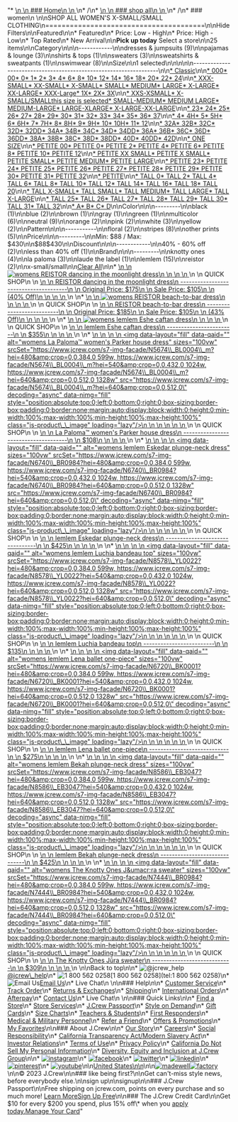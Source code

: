 "*   [\n    \n    ### Home\n    \n    ](/)\n*   /\n*   [\n    \n    ### shop all\n    \n    ](/all)\n*   /\n*   ### women\n    \n\nSHOP ALL WOMEN'S X-SMALL/SMALL CLOTHING\n=======================================\n\nHide Filters\n\nFeatured\n\n*   Featured\n*   Price: Low - High\n*   Price: High - Low\n*   Top Rated\n*   New Arrival\n\n**Pick up today** Select a store\n\n25 items\n\nCategory\n\n\n------------\n\n[](/all/womens/categories/clothing?sub-categories=womens-shopall-dresses-and-jumpsuits&crawl=no&size=X-SMALL%2FSMALL)dresses & jumpsuits (9)\n\n[](/all/womens/categories/clothing?sub-categories=womens-shopall-pajamasAndLounge&crawl=no&size=X-SMALL%2FSMALL)pajamas & lounge (3)\n\n[](/all/womens/categories/clothing?sub-categories=womens-shopall-shirtsAndTops&crawl=no&size=X-SMALL%2FSMALL)shirts & tops (1)\n\n[](/all/womens/categories/clothing?sub-categories=womens-shopall-sweaters&crawl=no&size=X-SMALL%2FSMALL)sweaters (3)\n\n[](/all/womens/categories/clothing?sub-categories=womens-shopall-sweatshirtsAndSweatpants&crawl=no&size=X-SMALL%2FSMALL)sweatshirts & sweatpants (1)\n\n[](/all/womens/categories/clothing?sub-categories=womens-shopall-swimwear&crawl=no&size=X-SMALL%2FSMALL)swimwear (8)\n\nSize\n\n1 selected[](/all/womens/categories/clothing?crawl=no)\n\n\n\n\n------------------------------------------------------------------\n\n[*   Classic](/all/womens/categories/clothing?crawl=no&fit=Classic&size=X-SMALL%2FSMALL)\n\n[*   000](/all/womens/categories/clothing?crawl=no&size=000,X-SMALL%2FSMALL)[*   00](/all/womens/categories/clothing?crawl=no&size=00,X-SMALL%2FSMALL)[*   0](/all/womens/categories/clothing?crawl=no&size=0,X-SMALL%2FSMALL)[*   1](/all/womens/categories/clothing?crawl=no&size=1,X-SMALL%2FSMALL)[*   2](/all/womens/categories/clothing?crawl=no&size=2,X-SMALL%2FSMALL)[*   3](/all/womens/categories/clothing?crawl=no&size=3,X-SMALL%2FSMALL)[*   4](/all/womens/categories/clothing?crawl=no&size=4,X-SMALL%2FSMALL)[*   6](/all/womens/categories/clothing?crawl=no&size=6,X-SMALL%2FSMALL)[*   8](/all/womens/categories/clothing?crawl=no&size=8,X-SMALL%2FSMALL)[*   10](/all/womens/categories/clothing?crawl=no&size=10,X-SMALL%2FSMALL)[*   12](/all/womens/categories/clothing?crawl=no&size=12,X-SMALL%2FSMALL)[*   14](/all/womens/categories/clothing?crawl=no&size=14,X-SMALL%2FSMALL)[*   16](/all/womens/categories/clothing?crawl=no&size=16,X-SMALL%2FSMALL)[*   18](/all/womens/categories/clothing?crawl=no&size=18,X-SMALL%2FSMALL)[*   20](/all/womens/categories/clothing?crawl=no&size=20,X-SMALL%2FSMALL)[*   22](/all/womens/categories/clothing?crawl=no&size=22,X-SMALL%2FSMALL)[*   24](/all/womens/categories/clothing?crawl=no&size=24,X-SMALL%2FSMALL)\n\n[*   XXX-SMALL](/all/womens/categories/clothing?crawl=no&size=X-SMALL%2FSMALL,XXX-SMALL)[*   XX-SMALL](/all/womens/categories/clothing?crawl=no&size=X-SMALL%2FSMALL,XX-SMALL)[*   X-SMALL](/all/womens/categories/clothing?crawl=no&size=X-SMALL,X-SMALL%2FSMALL)[*   SMALL](/all/womens/categories/clothing?crawl=no&size=SMALL,X-SMALL%2FSMALL)[*   MEDIUM](/all/womens/categories/clothing?crawl=no&size=MEDIUM,X-SMALL%2FSMALL)[*   LARGE](/all/womens/categories/clothing?crawl=no&size=LARGE,X-SMALL%2FSMALL)[*   X-LARGE](/all/womens/categories/clothing?crawl=no&size=X-LARGE,X-SMALL%2FSMALL)[*   XX-LARGE](/all/womens/categories/clothing?crawl=no&size=X-SMALL%2FSMALL,XX-LARGE)[*   XXX-Large](/all/womens/categories/clothing?crawl=no&size=X-SMALL%2FSMALL,XXXL)[*   1X](/all/womens/categories/clothing?crawl=no&size=1X,X-SMALL%2FSMALL)[*   2X](/all/womens/categories/clothing?crawl=no&size=2X,X-SMALL%2FSMALL)[*   3X](/all/womens/categories/clothing?crawl=no&size=3X,X-SMALL%2FSMALL)\n\n[*   XXS-XSMALL](/all/womens/categories/clothing?crawl=no&size=X-SMALL%2FSMALL,XXS-XSMALL)[*   X-SMALL/SMALLthis size is selected](/all/womens/categories/clothing?crawl=no)[*   SMALL-MEDIUM](/all/womens/categories/clothing?crawl=no&size=SMALL-MEDIUM,X-SMALL%2FSMALL)[*   MEDIUM LARGE](/all/womens/categories/clothing?crawl=no&size=MEDIUM%20LARGE,X-SMALL%2FSMALL)[*   MEDIUM-LARGE](/all/womens/categories/clothing?crawl=no&size=MEDIUM-LARGE,X-SMALL%2FSMALL)[*   LARGE-XLARGE](/all/womens/categories/clothing?crawl=no&size=LARGE-XLARGE,X-SMALL%2FSMALL)[*   X-LARGE-XX-LARGE](/all/womens/categories/clothing?crawl=no&size=X-LARGE-XX-LARGE,X-SMALL%2FSMALL)\n\n[*   23](/all/womens/categories/clothing?crawl=no&size=23,X-SMALL%2FSMALL)[*   24](/all/womens/categories/clothing?crawl=no&size=24G,X-SMALL%2FSMALL)[*   25](/all/womens/categories/clothing?crawl=no&size=25,X-SMALL%2FSMALL)[*   26](/all/womens/categories/clothing?crawl=no&size=26,X-SMALL%2FSMALL)[*   27](/all/womens/categories/clothing?crawl=no&size=27,X-SMALL%2FSMALL)[*   28](/all/womens/categories/clothing?crawl=no&size=28,X-SMALL%2FSMALL)[*   29](/all/womens/categories/clothing?crawl=no&size=29,X-SMALL%2FSMALL)[*   30](/all/womens/categories/clothing?crawl=no&size=30,X-SMALL%2FSMALL)[*   31](/all/womens/categories/clothing?crawl=no&size=31,X-SMALL%2FSMALL)[*   32](/all/womens/categories/clothing?crawl=no&size=32,X-SMALL%2FSMALL)[*   33](/all/womens/categories/clothing?crawl=no&size=33,X-SMALL%2FSMALL)[*   34](/all/womens/categories/clothing?crawl=no&size=34,X-SMALL%2FSMALL)[*   35](/all/womens/categories/clothing?crawl=no&size=35,X-SMALL%2FSMALL)[*   36](/all/womens/categories/clothing?crawl=no&size=36,X-SMALL%2FSMALL)[*   37](/all/womens/categories/clothing?crawl=no&size=37,X-SMALL%2FSMALL)\n\n[*   4](/all/womens/categories/clothing?crawl=no&size=4%20MEDIUM,X-SMALL%2FSMALL)[*   4H](/all/womens/categories/clothing?crawl=no&size=4H%20MEDIUM,X-SMALL%2FSMALL)[*   5](/all/womens/categories/clothing?crawl=no&size=5%20MEDIUM,X-SMALL%2FSMALL)[*   5H](/all/womens/categories/clothing?crawl=no&size=5H%20MEDIUM,X-SMALL%2FSMALL)[*   6](/all/womens/categories/clothing?crawl=no&size=6%20MEDIUM,X-SMALL%2FSMALL)[*   6H](/all/womens/categories/clothing?crawl=no&size=6H%20MEDIUM,X-SMALL%2FSMALL)[*   7](/all/womens/categories/clothing?crawl=no&size=7%20MEDIUM,X-SMALL%2FSMALL)[*   7H](/all/womens/categories/clothing?crawl=no&size=7H%20MEDIUM,X-SMALL%2FSMALL)[*   8](/all/womens/categories/clothing?crawl=no&size=8%20MEDIUM,X-SMALL%2FSMALL)[*   8H](/all/womens/categories/clothing?crawl=no&size=8H%20MEDIUM,X-SMALL%2FSMALL)[*   9](/all/womens/categories/clothing?crawl=no&size=9%20MEDIUM,X-SMALL%2FSMALL)[*   9H](/all/womens/categories/clothing?crawl=no&size=9H%20MEDIUM,X-SMALL%2FSMALL)[*   10](/all/womens/categories/clothing?crawl=no&size=10%20MEDIUM,X-SMALL%2FSMALL)[*   10H](/all/womens/categories/clothing?crawl=no&size=10H%20MEDIUM,X-SMALL%2FSMALL)[*   11](/all/womens/categories/clothing?crawl=no&size=11%20MEDIUM,X-SMALL%2FSMALL)[*   12](/all/womens/categories/clothing?crawl=no&size=12%20MEDIUM,X-SMALL%2FSMALL)\n\n[*   32A](/all/womens/categories/clothing?crawl=no&size=32A,X-SMALL%2FSMALL)[*   32B](/all/womens/categories/clothing?crawl=no&size=32B,X-SMALL%2FSMALL)[*   32C](/all/womens/categories/clothing?crawl=no&size=32C,X-SMALL%2FSMALL)[*   32D](/all/womens/categories/clothing?crawl=no&size=32D,X-SMALL%2FSMALL)[*   32DD](/all/womens/categories/clothing?crawl=no&size=32DD,X-SMALL%2FSMALL)[*   34A](/all/womens/categories/clothing?crawl=no&size=34A,X-SMALL%2FSMALL)[*   34B](/all/womens/categories/clothing?crawl=no&size=34B,X-SMALL%2FSMALL)[*   34C](/all/womens/categories/clothing?crawl=no&size=34C,X-SMALL%2FSMALL)[*   34D](/all/womens/categories/clothing?crawl=no&size=34D,X-SMALL%2FSMALL)[*   34DD](/all/womens/categories/clothing?crawl=no&size=34DD,X-SMALL%2FSMALL)[*   36A](/all/womens/categories/clothing?crawl=no&size=36A,X-SMALL%2FSMALL)[*   36B](/all/womens/categories/clothing?crawl=no&size=36B,X-SMALL%2FSMALL)[*   36C](/all/womens/categories/clothing?crawl=no&size=36C,X-SMALL%2FSMALL)[*   36D](/all/womens/categories/clothing?crawl=no&size=36D,X-SMALL%2FSMALL)[*   36DD](/all/womens/categories/clothing?crawl=no&size=36DD,X-SMALL%2FSMALL)[*   38A](/all/womens/categories/clothing?crawl=no&size=38A,X-SMALL%2FSMALL)[*   38B](/all/womens/categories/clothing?crawl=no&size=38B,X-SMALL%2FSMALL)[*   38C](/all/womens/categories/clothing?crawl=no&size=38C,X-SMALL%2FSMALL)[*   38D](/all/womens/categories/clothing?crawl=no&size=38D,X-SMALL%2FSMALL)[*   38DD](/all/womens/categories/clothing?crawl=no&size=38DD,X-SMALL%2FSMALL)[*   40D](/all/womens/categories/clothing?crawl=no&size=40D,X-SMALL%2FSMALL)[*   40DD](/all/womens/categories/clothing?crawl=no&size=40DD,X-SMALL%2FSMALL)[*   42D](/all/womens/categories/clothing?crawl=no&size=42D,X-SMALL%2FSMALL)\n\n[*   ONE SIZE](/all/womens/categories/clothing?crawl=no&size=ONE%20SIZE,X-SMALL%2FSMALL)\n\n[*   PETITE 00](/all/womens/categories/clothing?crawl=no&size=PETITE%2000,X-SMALL%2FSMALL)[*   PETITE 0](/all/womens/categories/clothing?crawl=no&size=PETITE%200,X-SMALL%2FSMALL)[*   PETITE 2](/all/womens/categories/clothing?crawl=no&size=PETITE%202,X-SMALL%2FSMALL)[*   PETITE 4](/all/womens/categories/clothing?crawl=no&size=PETITE%204,X-SMALL%2FSMALL)[*   PETITE 6](/all/womens/categories/clothing?crawl=no&size=PETITE%206,X-SMALL%2FSMALL)[*   PETITE 8](/all/womens/categories/clothing?crawl=no&size=PETITE%208,X-SMALL%2FSMALL)[*   PETITE 10](/all/womens/categories/clothing?crawl=no&size=PETITE%2010,X-SMALL%2FSMALL)[*   PETITE 12](/all/womens/categories/clothing?crawl=no&size=PETITE%2012,X-SMALL%2FSMALL)\n\n[*   PETITE XX SMALL](/all/womens/categories/clothing?crawl=no&size=PETITE%20XX%20SMALL,X-SMALL%2FSMALL)[*   PETITE X SMALL](/all/womens/categories/clothing?crawl=no&size=PETITE%20X%20SMALL,X-SMALL%2FSMALL)[*   PETITE SMALL](/all/womens/categories/clothing?crawl=no&size=PETITE%20SMALL,X-SMALL%2FSMALL)[*   PETITE MEDIUM](/all/womens/categories/clothing?crawl=no&size=PETITE%20MEDIUM,X-SMALL%2FSMALL)[*   PETITE LARGE](/all/womens/categories/clothing?crawl=no&size=PETITE%20LARGE,X-SMALL%2FSMALL)\n\n[*   PETITE 23](/all/womens/categories/clothing?crawl=no&size=PETITE%2023,X-SMALL%2FSMALL)[*   PETITE 24](/all/womens/categories/clothing?crawl=no&size=PETITE%2024,X-SMALL%2FSMALL)[*   PETITE 25](/all/womens/categories/clothing?crawl=no&size=PETITE%2025,X-SMALL%2FSMALL)[*   PETITE 26](/all/womens/categories/clothing?crawl=no&size=PETITE%2026,X-SMALL%2FSMALL)[*   PETITE 27](/all/womens/categories/clothing?crawl=no&size=PETITE%2027,X-SMALL%2FSMALL)[*   PETITE 28](/all/womens/categories/clothing?crawl=no&size=PETITE%2028,X-SMALL%2FSMALL)[*   PETITE 29](/all/womens/categories/clothing?crawl=no&size=PETITE%2029,X-SMALL%2FSMALL)[*   PETITE 30](/all/womens/categories/clothing?crawl=no&size=PETITE%2030,X-SMALL%2FSMALL)[*   PETITE 31](/all/womens/categories/clothing?crawl=no&size=PETITE%2031,X-SMALL%2FSMALL)[*   PETITE 32](/all/womens/categories/clothing?crawl=no&size=PETITE%2032,X-SMALL%2FSMALL)\n\n[*   PETITE](/all/womens/categories/clothing?crawl=no&size=PETITE,X-SMALL%2FSMALL)\n\n[*   TALL 0](/all/womens/categories/clothing?crawl=no&size=TALL%20SIZE%200,X-SMALL%2FSMALL)[*   TALL 2](/all/womens/categories/clothing?crawl=no&size=TALL%202,X-SMALL%2FSMALL)[*   TALL 4](/all/womens/categories/clothing?crawl=no&size=TALL%204,X-SMALL%2FSMALL)[*   TALL 6](/all/womens/categories/clothing?crawl=no&size=TALL%206,X-SMALL%2FSMALL)[*   TALL 8](/all/womens/categories/clothing?crawl=no&size=TALL%208,X-SMALL%2FSMALL)[*   TALL 10](/all/womens/categories/clothing?crawl=no&size=TALL%2010,X-SMALL%2FSMALL)[*   TALL 12](/all/womens/categories/clothing?crawl=no&size=TALL%2012,X-SMALL%2FSMALL)[*   TALL 14](/all/womens/categories/clothing?crawl=no&size=TALL%2014,X-SMALL%2FSMALL)[*   TALL 16](/all/womens/categories/clothing?crawl=no&size=TALL%2016,X-SMALL%2FSMALL)[*   TALL 18](/all/womens/categories/clothing?crawl=no&size=TALL%2018,X-SMALL%2FSMALL)[*   TALL 20](/all/womens/categories/clothing?crawl=no&size=TALL%2020,X-SMALL%2FSMALL)\n\n[*   TALL X-SMALL](/all/womens/categories/clothing?crawl=no&size=TALL%20X-SMALL,X-SMALL%2FSMALL)[*   TALL SMALL](/all/womens/categories/clothing?crawl=no&size=TALL%20SMALL,X-SMALL%2FSMALL)[*   TALL MEDIUM](/all/womens/categories/clothing?crawl=no&size=TALL%20MEDIUM,X-SMALL%2FSMALL)[*   TALL LARGE](/all/womens/categories/clothing?crawl=no&size=TALL%20LARGE,X-SMALL%2FSMALL)[*   TALL X-LARGE](/all/womens/categories/clothing?crawl=no&size=TALL%20X-LARGE,X-SMALL%2FSMALL)\n\n[*   TALL 25](/all/womens/categories/clothing?crawl=no&size=TALL%2025,X-SMALL%2FSMALL)[*   TALL 26](/all/womens/categories/clothing?crawl=no&size=TALL%2026,X-SMALL%2FSMALL)[*   TALL 27](/all/womens/categories/clothing?crawl=no&size=TALL%2027,X-SMALL%2FSMALL)[*   TALL 28](/all/womens/categories/clothing?crawl=no&size=TALL%2028,X-SMALL%2FSMALL)[*   TALL 29](/all/womens/categories/clothing?crawl=no&size=TALL%2029,X-SMALL%2FSMALL)[*   TALL 30](/all/womens/categories/clothing?crawl=no&size=TALL%2030,X-SMALL%2FSMALL)[*   TALL 31](/all/womens/categories/clothing?crawl=no&size=TALL%2031,X-SMALL%2FSMALL)[*   TALL 32](/all/womens/categories/clothing?crawl=no&size=TALL%2032,X-SMALL%2FSMALL)\n\n[*   A](/all/womens/categories/clothing?crawl=no&size=A,X-SMALL%2FSMALL)[*   B](/all/womens/categories/clothing?crawl=no&size=B,X-SMALL%2FSMALL)[*   C](/all/womens/categories/clothing?crawl=no&size=C,X-SMALL%2FSMALL)[*   D](/all/womens/categories/clothing?crawl=no&size=D,X-SMALL%2FSMALL)\n\nColor\n\n\n---------\n\n[](/all/womens/categories/clothing?crawl=no&l_color=root-black&size=X-SMALL%2FSMALL)black (1)\n\n[](/all/womens/categories/clothing?crawl=no&l_color=root-blue&size=X-SMALL%2FSMALL)blue (2)\n\n[](/all/womens/categories/clothing?crawl=no&l_color=root-brown&size=X-SMALL%2FSMALL)brown (1)\n\n[](/all/womens/categories/clothing?crawl=no&l_color=root-gray&size=X-SMALL%2FSMALL)gray (1)\n\n[](/all/womens/categories/clothing?crawl=no&l_color=root-green&size=X-SMALL%2FSMALL)green (1)\n\n[](/all/womens/categories/clothing?crawl=no&l_color=root-multicolor&size=X-SMALL%2FSMALL)multicolor (6)\n\n[](/all/womens/categories/clothing?crawl=no&l_color=root-neutral&size=X-SMALL%2FSMALL)neutral (9)\n\n[](/all/womens/categories/clothing?crawl=no&l_color=root-orange&size=X-SMALL%2FSMALL)orange (2)\n\n[](/all/womens/categories/clothing?crawl=no&l_color=root-pink&size=X-SMALL%2FSMALL)pink (2)\n\n[](/all/womens/categories/clothing?crawl=no&l_color=root-white&size=X-SMALL%2FSMALL)white (3)\n\n[](/all/womens/categories/clothing?crawl=no&l_color=root-yellow&size=X-SMALL%2FSMALL)yellow (2)\n\nPattern\n\n\n-----------\n\n[](/all/womens/categories/clothing?crawl=no&l_pattern=root-floral&size=X-SMALL%2FSMALL)floral (2)\n\n[](/all/womens/categories/clothing?crawl=no&l_pattern=root-stripes&size=X-SMALL%2FSMALL)stripes (8)\n\n[](/all/womens/categories/clothing?crawl=no&l_pattern=root-other-prints&size=X-SMALL%2FSMALL)other prints (5)\n\nPrice\n\n\n---------\n\nMin: $88 / Max: $430\n\n$88$430\n\nDiscount\n\n\n------------\n\n[](/all/womens/categories/clothing?crawl=no&discount=40to60Off&size=X-SMALL%2FSMALL)40% - 60% off (2)\n\n[](/all/womens/categories/clothing?crawl=no&discount=lessThan40Off&size=X-SMALL%2FSMALL)less than 40% off (1)\n\nBrand\n\n\n---------\n\n[](/all/womens/categories/clothing?brand=KNOTTY%20ONES&crawl=no&size=X-SMALL%2FSMALL)knotty ones (4)\n\n[](/all/womens/categories/clothing?brand=LA%20PALOMA&crawl=no&size=X-SMALL%2FSMALL)la paloma (3)\n\n[](/all/womens/categories/clothing?brand=LAUDE%20THE%20LABEL&crawl=no&size=X-SMALL%2FSMALL)laude the label (1)\n\n[](/all/womens/categories/clothing?brand=LEMLEM&crawl=no&size=X-SMALL%2FSMALL)lemlem (15)\n\n[](/all/womens/categories/clothing?brand=REISTOR&crawl=no&size=X-SMALL%2FSMALL)reistor (2)\n\nx-small/small[](/all/womens/categories/clothing?crawl=no)\n\n[Clear All](/all/womens/categories/clothing?crawl=no)\n\n*   [\n    \n    ![womens REISTOR dancing in the moonlight dress](https://www.jcrew.com/s7-img-facade/N2374_BL7032_m?hei=640&crop=0,0,512,0)\n    \n    \n    \n    ](/p/womens/categories/clothing/dresses-and-jumpsuits/reistor-dancing-in-the-moonlight-dress/N2374?display=standard&fit=Classic&color_name=light-blue&colorProductCode=N2374)\n    \n    QUICK SHOP\n    \n    [\n    \n    REISTOR dancing in the moonlight dress\n    --------------------------------------\n    \n    Original Price: $175\n    \n    Sale Price: $105\n    \n    (40% Off)\n    \n    \n    \n    ](/p/womens/categories/clothing/dresses-and-jumpsuits/reistor-dancing-in-the-moonlight-dress/N2374?display=standard&fit=Classic&color_name=light-blue&colorProductCode=N2374)\n    \n*   [\n    \n    ![womens REISTOR beach-to-bar dress](https://www.jcrew.com/s7-img-facade/N2378_BL7032_m?hei=640&crop=0,0,512,0)\n    \n    \n    \n    ](/p/womens/categories/clothing/dresses-and-jumpsuits/reistor-beach-to-bar-dress/N2378?display=standard&fit=Classic&color_name=light-blue&colorProductCode=N2378)\n    \n    QUICK SHOP\n    \n    [\n    \n    REISTOR beach-to-bar dress\n    --------------------------\n    \n    Original Price: $185\n    \n    Sale Price: $105\n    \n    (43% Off)\n    \n    \n    \n    ](/p/womens/categories/clothing/dresses-and-jumpsuits/reistor-beach-to-bar-dress/N2378?display=standard&fit=Classic&color_name=light-blue&colorProductCode=N2378)\n    \n*   [\n    \n    ![womens lemlem Eshe caftan dress](https://www.jcrew.com/s7-img-facade/N6737_EC5461?hei=640&crop=0,0,512,0)\n    \n    \n    \n    ](/p/womens/categories/clothing/dresses-and-jumpsuits/lemlem-eshe-caftan-dress/N6737?display=standard&fit=Classic&color_name=pink&colorProductCode=N6737)\n    \n    QUICK SHOP\n    \n    [\n    \n    lemlem Eshe caftan dress\n    ------------------------\n    \n    $355\n    \n    \n    \n    ](/p/womens/categories/clothing/dresses-and-jumpsuits/lemlem-eshe-caftan-dress/N6737?display=standard&fit=Classic&color_name=pink&colorProductCode=N6737)\n    \n*   [\n    \n    ![womens La Paloma™ women's Parker house dress](data:image/gif;base64,R0lGODlhAQABAIAAAAAAAP///yH5BAEAAAAALAAAAAABAAEAAAIBRAA7)\n    \n    <img data-layout=\"fill\" data-qaid=\"\" alt=\"womens La Paloma™ women&#x27;s Parker house dress\" sizes=\"100vw\" srcSet=\"https://www.jcrew.com/s7-img-facade/N5674\\_BL0004\\_m?hei=480&amp;crop=0,0,384,0 599w, https://www.jcrew.com/s7-img-facade/N5674\\_BL0004\\_m?hei=540&amp;crop=0,0,432,0 1024w, https://www.jcrew.com/s7-img-facade/N5674\\_BL0004\\_m?hei=640&amp;crop=0,0,512,0 1328w\" src=\"https://www.jcrew.com/s7-img-facade/N5674\\_BL0004\\_m?hei=640&amp;crop=0,0,512,0\" decoding=\"async\" data-nimg=\"fill\" style=\"position:absolute;top:0;left:0;bottom:0;right:0;box-sizing:border-box;padding:0;border:none;margin:auto;display:block;width:0;height:0;min-width:100%;max-width:100%;min-height:100%;max-height:100%\" class=\"js-product\\_\\_image\" loading=\"lazy\"/>\n    \n    \n    \n    \n    \n    ](/p/womens/categories/clothing/pajamas-and-intimates/nightgowns/la-paloma-womens-parker-house-dress/N5674?display=standard&fit=Classic&color_name=navy&colorProductCode=N5674)\n    \n    QUICK SHOP\n    \n    [\n    \n    La Paloma™ women's Parker house dress\n    -------------------------------------\n    \n    $108\n    \n    \n    \n    ](/p/womens/categories/clothing/pajamas-and-intimates/nightgowns/la-paloma-womens-parker-house-dress/N5674?display=standard&fit=Classic&color_name=navy&colorProductCode=N5674)\n    \n*   [\n    \n    ![womens lemlem Eskedar plunge-neck dress](data:image/gif;base64,R0lGODlhAQABAIAAAAAAAP///yH5BAEAAAAALAAAAAABAAEAAAIBRAA7)\n    \n    <img data-layout=\"fill\" data-qaid=\"\" alt=\"womens lemlem Eskedar plunge-neck dress\" sizes=\"100vw\" srcSet=\"https://www.jcrew.com/s7-img-facade/N6740\\_BR0984?hei=480&amp;crop=0,0,384,0 599w, https://www.jcrew.com/s7-img-facade/N6740\\_BR0984?hei=540&amp;crop=0,0,432,0 1024w, https://www.jcrew.com/s7-img-facade/N6740\\_BR0984?hei=640&amp;crop=0,0,512,0 1328w\" src=\"https://www.jcrew.com/s7-img-facade/N6740\\_BR0984?hei=640&amp;crop=0,0,512,0\" decoding=\"async\" data-nimg=\"fill\" style=\"position:absolute;top:0;left:0;bottom:0;right:0;box-sizing:border-box;padding:0;border:none;margin:auto;display:block;width:0;height:0;min-width:100%;max-width:100%;min-height:100%;max-height:100%\" class=\"js-product\\_\\_image\" loading=\"lazy\"/>\n    \n    \n    \n    \n    \n    ](/p/womens/categories/clothing/dresses-and-jumpsuits/lemlem-eskedar-plunge-neck-dress/N6740?display=standard&fit=Classic&color_name=brown&colorProductCode=N6740)\n    \n    QUICK SHOP\n    \n    [\n    \n    lemlem Eskedar plunge-neck dress\n    --------------------------------\n    \n    $425\n    \n    \n    \n    ](/p/womens/categories/clothing/dresses-and-jumpsuits/lemlem-eskedar-plunge-neck-dress/N6740?display=standard&fit=Classic&color_name=brown&colorProductCode=N6740)\n    \n*   [\n    \n    ![womens lemlem Luchia bandeau top](data:image/gif;base64,R0lGODlhAQABAIAAAAAAAP///yH5BAEAAAAALAAAAAABAAEAAAIBRAA7)\n    \n    <img data-layout=\"fill\" data-qaid=\"\" alt=\"womens lemlem Luchia bandeau top\" sizes=\"100vw\" srcSet=\"https://www.jcrew.com/s7-img-facade/N8578\\_YL0022?hei=480&amp;crop=0,0,384,0 599w, https://www.jcrew.com/s7-img-facade/N8578\\_YL0022?hei=540&amp;crop=0,0,432,0 1024w, https://www.jcrew.com/s7-img-facade/N8578\\_YL0022?hei=640&amp;crop=0,0,512,0 1328w\" src=\"https://www.jcrew.com/s7-img-facade/N8578\\_YL0022?hei=640&amp;crop=0,0,512,0\" decoding=\"async\" data-nimg=\"fill\" style=\"position:absolute;top:0;left:0;bottom:0;right:0;box-sizing:border-box;padding:0;border:none;margin:auto;display:block;width:0;height:0;min-width:100%;max-width:100%;min-height:100%;max-height:100%\" class=\"js-product\\_\\_image\" loading=\"lazy\"/>\n    \n    \n    \n    \n    \n    ](/p/womens/categories/clothing/swimwear/lemlem-luchia-bandeau-top/N8578?display=standard&fit=Classic&color_name=pale-chamois&colorProductCode=N8578)\n    \n    QUICK SHOP\n    \n    [\n    \n    lemlem Luchia bandeau top\n    -------------------------\n    \n    $135\n    \n    \n    \n    ](/p/womens/categories/clothing/swimwear/lemlem-luchia-bandeau-top/N8578?display=standard&fit=Classic&color_name=pale-chamois&colorProductCode=N8578)\n    \n*   [\n    \n    ![womens lemlem Lena ballet one-piece](data:image/gif;base64,R0lGODlhAQABAIAAAAAAAP///yH5BAEAAAAALAAAAAABAAEAAAIBRAA7)\n    \n    <img data-layout=\"fill\" data-qaid=\"\" alt=\"womens lemlem Lena ballet one-piece\" sizes=\"100vw\" srcSet=\"https://www.jcrew.com/s7-img-facade/N6720\\_BK0001?hei=480&amp;crop=0,0,384,0 599w, https://www.jcrew.com/s7-img-facade/N6720\\_BK0001?hei=540&amp;crop=0,0,432,0 1024w, https://www.jcrew.com/s7-img-facade/N6720\\_BK0001?hei=640&amp;crop=0,0,512,0 1328w\" src=\"https://www.jcrew.com/s7-img-facade/N6720\\_BK0001?hei=640&amp;crop=0,0,512,0\" decoding=\"async\" data-nimg=\"fill\" style=\"position:absolute;top:0;left:0;bottom:0;right:0;box-sizing:border-box;padding:0;border:none;margin:auto;display:block;width:0;height:0;min-width:100%;max-width:100%;min-height:100%;max-height:100%\" class=\"js-product\\_\\_image\" loading=\"lazy\"/>\n    \n    \n    \n    \n    \n    ](/p/womens/categories/clothing/swimwear/lemlem-lena-ballet-one-piece/N6720?display=standard&fit=Classic&color_name=black&colorProductCode=N6720)\n    \n    QUICK SHOP\n    \n    [\n    \n    lemlem Lena ballet one-piece\n    ----------------------------\n    \n    $275\n    \n    \n    \n    ](/p/womens/categories/clothing/swimwear/lemlem-lena-ballet-one-piece/N6720?display=standard&fit=Classic&color_name=black&colorProductCode=N6720)\n    \n*   [\n    \n    ![womens lemlem Bekah plunge-neck dress](data:image/gif;base64,R0lGODlhAQABAIAAAAAAAP///yH5BAEAAAAALAAAAAABAAEAAAIBRAA7)\n    \n    <img data-layout=\"fill\" data-qaid=\"\" alt=\"womens lemlem Bekah plunge-neck dress\" sizes=\"100vw\" srcSet=\"https://www.jcrew.com/s7-img-facade/N8586\\_EB3047?hei=480&amp;crop=0,0,384,0 599w, https://www.jcrew.com/s7-img-facade/N8586\\_EB3047?hei=540&amp;crop=0,0,432,0 1024w, https://www.jcrew.com/s7-img-facade/N8586\\_EB3047?hei=640&amp;crop=0,0,512,0 1328w\" src=\"https://www.jcrew.com/s7-img-facade/N8586\\_EB3047?hei=640&amp;crop=0,0,512,0\" decoding=\"async\" data-nimg=\"fill\" style=\"position:absolute;top:0;left:0;bottom:0;right:0;box-sizing:border-box;padding:0;border:none;margin:auto;display:block;width:0;height:0;min-width:100%;max-width:100%;min-height:100%;max-height:100%\" class=\"js-product\\_\\_image\" loading=\"lazy\"/>\n    \n    \n    \n    \n    \n    ](/p/womens/categories/clothing/dresses-and-jumpsuits/lemlem-bekah-plunge-neck-dress/N8586?display=standard&fit=Classic&color_name=multicolor&colorProductCode=N8586)\n    \n    QUICK SHOP\n    \n    [\n    \n    lemlem Bekah plunge-neck dress\n    ------------------------------\n    \n    $425\n    \n    \n    \n    ](/p/womens/categories/clothing/dresses-and-jumpsuits/lemlem-bekah-plunge-neck-dress/N8586?display=standard&fit=Classic&color_name=multicolor&colorProductCode=N8586)\n    \n*   [\n    \n    ![womens The Knotty Ones J&umacr;ra sweater](data:image/gif;base64,R0lGODlhAQABAIAAAAAAAP///yH5BAEAAAAALAAAAAABAAEAAAIBRAA7)\n    \n    <img data-layout=\"fill\" data-qaid=\"\" alt=\"womens The Knotty Ones J&amp;umacr;ra sweater\" sizes=\"100vw\" srcSet=\"https://www.jcrew.com/s7-img-facade/N7444\\_BR0984?hei=480&amp;crop=0,0,384,0 599w, https://www.jcrew.com/s7-img-facade/N7444\\_BR0984?hei=540&amp;crop=0,0,432,0 1024w, https://www.jcrew.com/s7-img-facade/N7444\\_BR0984?hei=640&amp;crop=0,0,512,0 1328w\" src=\"https://www.jcrew.com/s7-img-facade/N7444\\_BR0984?hei=640&amp;crop=0,0,512,0\" decoding=\"async\" data-nimg=\"fill\" style=\"position:absolute;top:0;left:0;bottom:0;right:0;box-sizing:border-box;padding:0;border:none;margin:auto;display:block;width:0;height:0;min-width:100%;max-width:100%;min-height:100%;max-height:100%\" class=\"js-product\\_\\_image\" loading=\"lazy\"/>\n    \n    \n    \n    \n    \n    ](/p/womens/categories/clothing/sweaters/pullovers/the-knotty-ones-jumacrra-sweater/N7444?display=standard&fit=Classic&color_name=brown&colorProductCode=N7444)\n    \n    QUICK SHOP\n    \n    [\n    \n    The Knotty Ones Jūra sweater\n    ----------------------------\n    \n    $309\n    \n    \n    \n    ](/p/womens/categories/clothing/sweaters/pullovers/the-knotty-ones-jumacrra-sweater/N7444?display=standard&fit=Classic&color_name=brown&colorProductCode=N7444)\n    \n\nBack to top\n\n*   ![@jcrew_help](/next-static/images/sidecar-modules/footer/twitter-2.svg)[@jcrew\\_help](https://twitter.com/jcrew_help)\n*   ![1 800 562 0258](/next-static/images/sidecar-modules/footer/phone-2.svg)[1 800 562 0258](tel:1 800 562 0258)\n*   ![Email Us](/next-static/images/sidecar-modules/footer/email.svg)[Email Us](mailto:help@jcrew.com)\n*   Live Chat\n    \n\n### Help\n\n*   [Customer Service](/help/customer-service)\n*   [Track Order](/help/order-status)\n*   [Returns & Exchanges](/help/returns-exchanges)\n*   [Shipping](/help/shipping-handling)\n*   [International Orders](/help/international-orders)\n*   [Afterpay](/afterpay-faq)\n*   [Contact Us](/help/contact-us)\n*   Live Chat\n    \n\n### Quick Links\n\n*   [Find a Store](https://stores.jcrew.com/search)\n*   [Store Services](/s/store-services)\n*   [J.Crew Passport](/s/rewards)\n*   [Style on Demand](/s/style-on-demand)\n*   [Gift Cards](/help/gift-card)\n*   [Size Charts](/r/size-charts)\n*   [Teachers & Students](/s/teacher-student-discount)\n*   [First Responders](/s/military-medical-first-responder-discount)\n*   [Medical & Military Personnel](/s/military-medical-first-responder-discount)\n*   [Refer a Friend](/share)\n*   [Offers & Promotions](/best-deals)\n*   [My Favorites](/favorites)\n\n### About J.Crew\n\n*   [Our Story](/s/aboutus)\n*   [Careers](https://jobs.jcrew.com)\n*   [Social Responsibility](/s/corporate-responsibility)\n*   [California Transparency Act/Modern Slavery Act](/s/CSR-california-transparency-act)\n*   [Investor Relations](https://investors.jcrew.com)\n*   [Terms of Use](/help/terms-of-use)\n*   [Privacy Policy](/help/privacy-policy)\n*   [California Do Not Sell My Personal Information](https://jcrew.clarip.com/dsr/create?brand=jcrew&type=3)\n*   [Diversity, Equity and Inclusion at J.Crew Group](/s/diversity-equity-inclusion)\n\n*   [![instagram](/next-static/images/sidecar-modules/footer/instagram-2.svg)](http://instagram.com/jcrew)\n*   [![facebook](/next-static/images/sidecar-modules/footer/facebook-2.svg)](https://www.facebook.com/jcrew)\n*   [![twitter](/next-static/images/sidecar-modules/footer/twitter-2.svg)](https://twitter.com/jcrew)\n*   [![linkedin](/next-static/images/sidecar-modules/footer/linkedin.svg)](https://www.linkedin.com/company/j-crew)\n*   [![pinterest](/next-static/images/sidecar-modules/footer/pinterest-2.svg)](http://pinterest.com/jcrew/)\n*   [![youtube](/next-static/images/sidecar-modules/footer/youtube-2.svg)](http://www.youtube.com/user/jcrewinsider)\n\n[United States\n\n](/r/context-chooser)\n\n[![madewell](/next-static/images/sidecar-modules/footer/madewell.svg)](https://www.madewell.com)[![factory](/next-static/images/sidecar-modules/navigation/jcrew-factory-logo-black.svg)](https://factory.jcrew.com)\n\n© 2023 J.Crew\n\n### like being first?\n\nGet can't-miss style news, before everybody else.\n\nsign up\n\nsignup\n\n### J.Crew Passport\n\nFree shipping on jcrew.com, points on every purchase and so much more! [Learn More](/s/rewards)[Sign Up Free](/?register=true)\n\n### The J.Crew Credit Card\n\nGet $10 for every $200 you spend, plus 15% off\\* when you [apply today.](/s/credit-card)[Manage Your Card](https://d.comenity.net/jcrew/)"